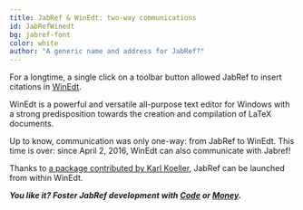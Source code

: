 ```yaml
---
title: JabRef & WinEdt: two-way communications
id: JabRefWinedt
bg: jabref-font
color: white
author: "A generic name and address for JabRef?"
---
```


For a longtime, a single click on a toolbar button allowed JabRef to insert citations in [WinEdt](http://www.winedt.com).

WinEdt is a powerful and versatile all-purpose text editor for Windows with a strong predisposition towards the creation and compilation of LaTeX documents.

Up to know, communication was only one-way: from JabRef to WinEdt.
This time is over: since April 2, 2016, WinEdt can also communicate with Jabref!

Thanks to [a package contributed by Karl Koeller](http://www.winedt.org/config/menus/JabRef.html),
JabRef can be launched from within WinEdt. 

_**You like it? Foster JabRef development with [Code](https://github.com/JabRef/jabref) or [Money](https://github.com/JabRef/jabref/wiki/Donations).**_
